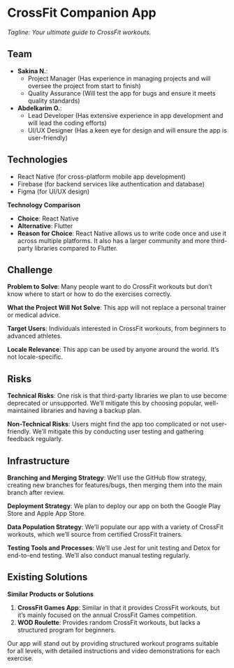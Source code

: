 <!-- Output copied to clipboard! -->

<!-----

Yay, no errors, warnings, or alerts!

Conversion time: 0.356 seconds.


Using this Markdown file:

1. Paste this output into your source file.
2. See the notes and action items below regarding this conversion run.
3. Check the rendered output (headings, lists, code blocks, tables) for proper
   formatting and use a linkchecker before you publish this page.

Conversion notes:

* Docs to Markdown version 1.0β34
* Wed Nov 01 2023 18:27:24 GMT-0700 (PDT)
* Source doc: CrossFit Companion  App Proposal

WARNING:
You have 2 H1 headings. You may want to use the "H1 -> H2" option to demote all headings by one level.

----->

# **CrossFit Companion  App**

_Tagline: Your ultimate guide to CrossFit workouts._


## **Team**



* **Sakina N.**: 
    * Project Manager (Has experience in managing projects and will oversee the project from start to finish)
    * Quality Assurance (Will test the app for bugs and ensure it meets quality standards)
* **Abdelkarim O.**: 
    * Lead Developer (Has extensive experience in app development and will lead the coding efforts)
    * UI/UX Designer (Has a keen eye for design and will ensure the app is user-friendly)


## **Technologies**



* React Native (for cross-platform mobile app development)
* Firebase (for backend services like authentication and database)
* Figma (for UI/UX design)

**Technology Comparison**



* **Choice**: React Native
* **Alternative**: Flutter
* **Reason for Choice**: React Native allows us to write code once and use it across multiple platforms. It also has a larger community and more third-party libraries compared to Flutter.


## **Challenge**

**Problem to Solve**: Many people want to do CrossFit workouts but don’t know where to start or how to do the exercises correctly.

**What the Project Will Not Solve**: This app will not replace a personal trainer or medical advice.

**Target Users**: Individuals interested in CrossFit workouts, from beginners to advanced athletes.

**Locale Relevance**: This app can be used by anyone around the world. It’s not locale-specific.


## **Risks**

**Technical Risks**: One risk is that third-party libraries we plan to use become deprecated or unsupported. We’ll mitigate this by choosing popular, well-maintained libraries and having a backup plan.

**Non-Technical Risks**: Users might find the app too complicated or not user-friendly. We’ll mitigate this by conducting user testing and gathering feedback regularly.


## **Infrastructure**

**Branching and Merging Strategy**: We’ll use the GitHub flow strategy, creating new branches for features/bugs, then merging them into the main branch after review.

**Deployment Strategy**: We plan to deploy our app on both the Google Play Store and Apple App Store.

**Data Population Strategy**: We’ll populate our app with a variety of CrossFit workouts, which we’ll source from certified CrossFit trainers.

**Testing Tools and Processes**: We’ll use Jest for unit testing and Detox for end-to-end testing. We’ll also conduct manual testing regularly.


## **Existing Solutions**

**Similar Products or Solutions**



1. **CrossFit Games App**: Similar in that it provides CrossFit workouts, but it’s mainly focused on the annual CrossFit Games competition.
2. **WOD Roulette**: Provides random CrossFit workouts, but lacks a structured program for beginners.

Our app will stand out by providing structured workout programs suitable for all levels, with detailed instructions and video demonstrations for each exercise.
